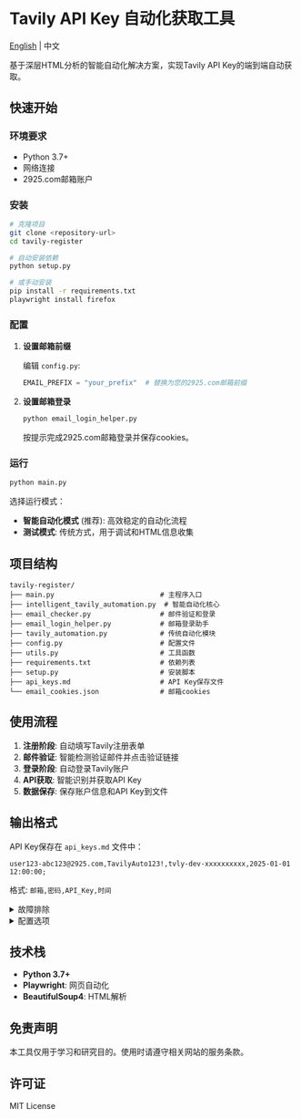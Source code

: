 # Tavily API Key 自动化获取工具

[English](README_EN.md) | 中文

基于深层HTML分析的智能自动化解决方案，实现Tavily API Key的端到端自动获取。

## 快速开始

### 环境要求

- Python 3.7+
- 网络连接
- 2925.com邮箱账户

### 安装

```bash
# 克隆项目
git clone <repository-url>
cd tavily-register

# 自动安装依赖
python setup.py

# 或手动安装
pip install -r requirements.txt
playwright install firefox
```

### 配置

1. **设置邮箱前缀**
   
   编辑 `config.py`:
   ```python
   EMAIL_PREFIX = "your_prefix"  # 替换为您的2925.com邮箱前缀
   ```

2. **设置邮箱登录**
   ```bash
   python email_login_helper.py
   ```
   按提示完成2925.com邮箱登录并保存cookies。

### 运行

```bash
python main.py
```

选择运行模式：
- **智能自动化模式** (推荐): 高效稳定的自动化流程
- **测试模式**: 传统方式，用于调试和HTML信息收集

## 项目结构

```
tavily-register/
├── main.py                          # 主程序入口
├── intelligent_tavily_automation.py  # 智能自动化核心
├── email_checker.py                 # 邮件验证和登录
├── email_login_helper.py            # 邮箱登录助手
├── tavily_automation.py             # 传统自动化模块
├── config.py                        # 配置文件
├── utils.py                         # 工具函数
├── requirements.txt                 # 依赖列表
├── setup.py                         # 安装脚本
├── api_keys.md                      # API Key保存文件
└── email_cookies.json               # 邮箱cookies
```

## 使用流程

1. **注册阶段**: 自动填写Tavily注册表单
2. **邮件验证**: 智能检测验证邮件并点击验证链接
3. **登录阶段**: 自动登录Tavily账户
4. **API获取**: 智能识别并获取API Key
5. **数据保存**: 保存账户信息和API Key到文件

## 输出格式

API Key保存在 `api_keys.md` 文件中：
```
user123-abc123@2925.com,TavilyAuto123!,tvly-dev-xxxxxxxxxx,2025-01-01 12:00:00;
```

格式: `邮箱,密码,API_Key,时间`

<details>
<summary>故障排除</summary>

### 常见问题

**浏览器启动失败**
- 运行: `playwright install firefox`
- 检查网络连接

**邮箱登录问题**
- 重新运行: `python email_login_helper.py`
- 确保2925.com邮箱服务正常

**找不到验证邮件**
- 检查邮箱前缀设置是否正确
- 手动访问2925.com检查邮件

**API Key获取失败**
- 检查是否成功登录Tavily
- 查看生成的截图文件

**遇到人机验证**
- 如果IP纯净度或环境因素导致触发人机验证
- 选择前台模式 (浏览器模式选择1)
- 手动完成人机验证后程序会自动继续
- 建议使用干净的网络环境和IP地址

</details>

<details>
<summary>配置选项</summary>

### 浏览器配置
```python
HEADLESS = False          # 是否无头模式
BROWSER_TYPE = "firefox"  # 浏览器类型
```

### 等待时间配置
```python
WAIT_TIME_SHORT = 2       # 短等待时间
WAIT_TIME_MEDIUM = 5      # 中等等待时间
WAIT_TIME_LONG = 10       # 长等待时间
```

### 邮箱配置
```python
EMAIL_DOMAIN = "2925.com"
EMAIL_PREFIX = "user123"  # 您的邮箱前缀
```

</details>

## 技术栈

- **Python 3.7+**
- **Playwright**: 网页自动化
- **BeautifulSoup4**: HTML解析

## 免责声明

本工具仅用于学习和研究目的。使用时请遵守相关网站的服务条款。

## 许可证

MIT License
